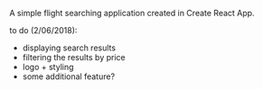 A simple flight searching application created in Create React App.

to do (2/06/2018):
* displaying search results
* filtering the results by price
* logo + styling
* some additional feature?
